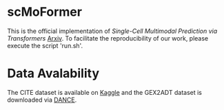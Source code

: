 # scMoFormer

This is the official implementation of *Single-Cell Multimodal Prediction via Transformers* [Arxiv](https://arxiv.org/abs/2303.00233). To facilitate the reproducibility of our work, please execute the script 'run.sh'.

# Data Avalability

The CITE dataset is available on [Kaggle](https://www.kaggle.com/competitions/open-problems-multimodal/) and the GEX2ADT dataset is downloaded via [DANCE](https://github.com/OmicsML/dance).